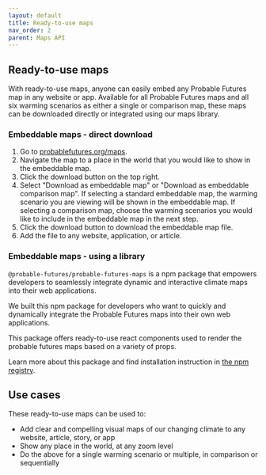 ```yaml
---
layout: default
title: Ready-to-use maps
nav_order: 2
parent: Maps API
---
```


## Ready-to-use maps

With ready-to-use maps, anyone can easily embed any Probable Futures map in any website or app. Available for all Probable Futures maps and all six warming scenarios as either a single or comparison map, these maps can be downloaded directly or integrated using our maps library. 

### Embeddable maps - direct download

1. Go to [probablefutures.org/maps](https://probablefutures.org/maps).
2. Navigate the map to a place in the world that you would like to show in the embeddable map.
3. Click the download button on the top right.
4. Select "Download as embeddable map" or "Download as embeddable comparison map". If selecting a standard embeddable map, the warming scenario you are viewing will be shown in the embeddable map. If selecting a comparison map, choose the warming scenarios you would like to include in the embeddable map in the next step.
5. Click the download button to download the embeddable map file.
6. Add the file to any website, application, or article.

### Embeddable maps - using a library

`@probable-futures/probable-futures-maps` is a npm package that empowers developers to seamlessly integrate dynamic and interactive climate maps into their web applications.

We built this npm package for developers who want to quickly and dynamically integrate the Probable Futures maps into their own web applications.

This package offers ready-to-use react components used to render the probable futures maps based on a variety of props.

Learn more about this package and find installation instruction in [the npm registry](https://www.npmjs.com/package/@probable-futures/probable-futures-maps).

## Use cases

These ready-to-use maps can be used to:

- Add clear and compelling visual maps of our changing climate to any website, article, story, or app
- Show any place in the world, at any zoom level
- Do the above for a single warming scenario or multiple, in comparison or sequentially
